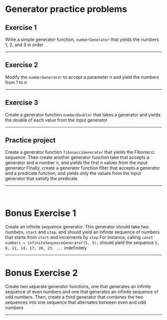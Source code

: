 # Generator practice problems

## Exercise 1

Write a simple generator function, `numberGenerator` that yields the numbers 1, 2, and 3 in order

---

## Exercise 2

Modify the `numberGenerator` to accept a parameter n and yield the numbers from 1 to n

---

## Exercise 3

Create a generator function `numberDoubler` that takes a generator and yields the double of each value from the input generator

---

## Practice project

Create a generator function `fibonacciGenerator` that yields the Fibonacci sequence. Then create another generator function take that accepts a generator and a number n, and yields the first n values from the input generator
Finally, create a generator function filter that accepts a generator and a predicate function, and yields only the values from the input generator that satisfy the predicate

---

<br>

# Bonus Exercise 1

Create an infinite sequence generator. This generator should take two numbers, `start` and `step`, and should yield an infinite sequence of numbers that starts from `start` and increments by `step`
For instance, calling `const numbers = infiniteSequenceGenerator(5, 3);` should yield the sequence `5, 8, 11, 14, 17, 20, 23, ...` indefinitely

---

# Bonus Exercise 2

Create two separate generator functions, one that generates an infinite sequence of even numbers and one that generates an infinite sequence of odd numbers. Then, create a third generator that combines the two sequences into one sequence that alternates between even and odd numbers

---